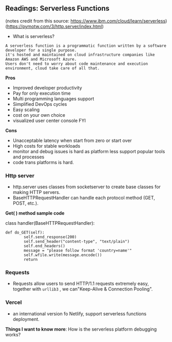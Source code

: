 ## Readings: Serverless Functions
(notes credit from this source: https://www.ibm.com/cloud/learn/serverless)
(https://pymotw.com/3/http.server/index.html)

- What is serverless?
```angular2html
A serverless function is a programmatic function written by a software developer for a single purpose.
it's hosted and maintained on cloud infrastructure companies like Amazon AWS and Microsoft Azure.
Users don't need to worry about code maintenance and execution environment, cloud take care of all that.

```

**Pros**

- Improved developer productivity
- Pay for only execution time
- Multi programming languages support
- Simplified DevOps cycles
- Easy scaling 
- cost on your own choice
- visualized user center console FYI

**Cons**

- Unacceptable latency when start from zero or start over
- High costs for stable workloads
- monitor and debug issues is hard as platform less support popular tools and processes
- code trans platforms is hard.

### Http server

- http.server uses classes from socketserver to create base classes for making HTTP servers.
- BaseHTTPRequestHandler can handle each protocol method (GET, POST, etc.).

**Get( ) method sample code**

class handler(BaseHTTPRequestHandler):
```angular2html
def do_GET(self):
        self.send_response(200)
        self.send_header("content-type", "text/plain")
        self.end_headers()
        message = "please follow format 'country=name'"
        self.wfile.write(message.encode())
        return

```
### Requests
- Requests allow users to send HTTP/1.1 requests extremely easy, together with ```urllib3``` , we can"Keep-Alive & Connection Pooling".   

### Vercel
- an international version fo Netlify, support serverless functions deployment.


**Things I want to know more**: How is the serverless platform debugging works?